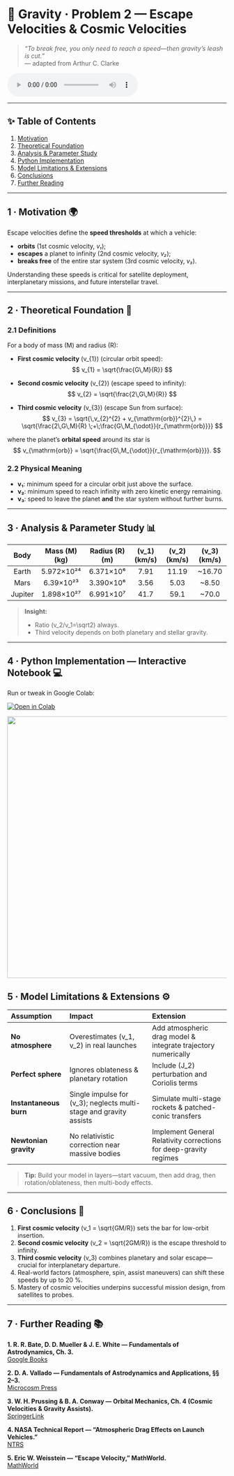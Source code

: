 <!-- ╭────────────────────────────────────────────╮
     │   🚀  Gravity · Problem 2 — Escape Velocities & Cosmic Speeds   │
     ╰────────────────────────────────────────────╯ -->

# 🚀 **Gravity · Problem 2 — Escape Velocities & Cosmic Velocities**

> *“To break free, you only need to reach a speed—then gravity’s leash is cut.”*  
> — adapted from Arthur C. Clarke

<!DOCTYPE html>
<html lang="en">
<head>
  <meta charset="UTF-8">
  <title>Default Audio Player</title>
</head>
<body>

<audio controls>
  <source src="https://files.catbox.moe/7t2ksc.wav" type="audio/wav">
  Your browser does not support the audio element.
</audio>

</body>
</html>

---

## ✨ Table of Contents
1. [Motivation](#motivation)  
2. [Theoretical Foundation](#theory)  
3. [Analysis & Parameter Study](#analysis)  
4. [Python Implementation](#implementation)  
5. [Model Limitations & Extensions](#limitations)  
6. [Conclusions](#conclusions)  
7. [Further Reading](#references)  

---

<a name="motivation"></a>
## 1 · Motivation 🌍
Escape velocities define the **speed thresholds** at which a vehicle:
- **orbits** (1st cosmic velocity, *v₁*);
- **escapes** a planet to infinity (2nd cosmic velocity, *v₂*);
- **breaks free** of the entire star system (3rd cosmic velocity, *v₃*).  

Understanding these speeds is critical for satellite deployment, interplanetary missions, and future interstellar travel.

---

<a name="theory"></a>
## 2 · Theoretical Foundation 🔭

### 2.1 Definitions

For a body of mass \(M\) and radius \(R\):

- **First cosmic velocity** \(v_{1}\) (circular orbit speed):
  $$
  v_{1} = \sqrt{\frac{G\,M}{R}}
  $$

- **Second cosmic velocity** \(v_{2}\) (escape speed to infinity):
  $$
  v_{2} = \sqrt{\frac{2\,G\,M}{R}}
  $$

- **Third cosmic velocity** \(v_{3}\) (escape Sun from surface):
  $$
  v_{3}
    = \sqrt{\,v_{2}^{2} + v_{\mathrm{orb}}^{2}\,}
    = \sqrt{\frac{2\,G\,M}{R} \;+\;\frac{G\,M_{\odot}}{r_{\mathrm{orb}}}}
  $$

where the planet’s **orbital speed** around its star is
$$
v_{\mathrm{orb}}
  = \sqrt{\frac{G\,M_{\odot}}{r_{\mathrm{orb}}}}.
$$

### 2.2 Physical Meaning
- **v₁**: minimum speed for a circular orbit just above the surface.  
- **v₂**: minimum speed to reach infinity with zero kinetic energy remaining.  
- **v₃**: speed to leave the planet **and** the star system without further burns.

---

<a name="analysis"></a>
## 3 · Analysis & Parameter Study 📊

| Body    | Mass \(M\) (kg)  | Radius \(R\) (m) | \(v_1\) (km/s) | \(v_2\) (km/s) | \(v_3\) (km/s) |
|:-------:|:----------------:|:----------------:|:-------------:|:-------------:|:-------------:|
| Earth   | 5.972×10²⁴        | 6.371×10⁶        | 7.91          | 11.19         | ~16.70        |
| Mars    | 6.39×10²³         | 3.390×10⁶        | 3.56          | 5.03          | ~8.50         |
| Jupiter | 1.898×10²⁷        | 6.991×10⁷        | 41.7          | 59.1          | ~70.0         |

> **Insight:**  
> - Ratio \(v_2/v_1=\sqrt2\) always.  
> - Third velocity depends on both planetary and stellar gravity.

---

<a name="implementation"></a>
## 4 · Python Implementation — Interactive Notebook 💻

Run or tweak in Google Colab:

[![Open in Colab](https://colab.research.google.com/assets/colab-badge.svg)](https://colab.research.google.com/drive/1rFsWxytZ1PumFesCLQF3qKRaPFaX3K8d?usp=sharing)

<img src="https://i.imgur.com/A1HkS8t.png" width="600">

<a name="limitations"></a>
## 5 · Model Limitations & Extensions ⚙️

| Assumption           | Impact                                 | Extension                                  |
|:---------------------|:---------------------------------------|:-------------------------------------------|
| **No atmosphere**    | Overestimates \(v_1, v_2\) in real launches | Add atmospheric drag model & integrate trajectory numerically |
| **Perfect sphere**   | Ignores oblateness & planetary rotation | Include \(J_2\) perturbation and Coriolis terms |
| **Instantaneous burn** | Single impulse for \(v_3\); neglects multi-stage and gravity assists | Simulate multi-stage rockets & patched-conic transfers |
| **Newtonian gravity** | No relativistic correction near massive bodies | Implement General Relativity corrections for deep-gravity regimes |

> **Tip:** Build your model in layers—start vacuum, then add drag, then rotation/oblateness, then multi-body effects.

---

<a name="conclusions"></a>
## 6 · Conclusions 📝

1. **First cosmic velocity** \(v_1 = \sqrt{GM/R}\) sets the bar for low-orbit insertion.  
2. **Second cosmic velocity** \(v_2 = \sqrt{2GM/R}\) is the escape threshold to infinity.  
3. **Third cosmic velocity** \(v_3\) combines planetary and solar escape—crucial for interplanetary departure.  
4. Real-world factors (atmosphere, spin, assist maneuvers) can shift these speeds by up to 20 %.  
5. Mastery of cosmic velocities underpins successful mission design, from satellites to probes.

---

<a name="references"></a>
## 7 · Further Reading 📚

**1. R. R. Bate, D. D. Mueller & J. E. White — Fundamentals of Astrodynamics, Ch. 3.**  
[Google Books](https://books.google.com/books?id=UtJK8cetqGkC)

**2. D. A. Vallado — Fundamentals of Astrodynamics and Applications, §§ 2–3.**  
[Microcosm Press](https://www.microcosmpress.com/shop/fundamentals-of-astrodynamics-and-applications/)

**3. W. H. Prussing & B. A. Conway — Orbital Mechanics, Ch. 4 (Cosmic Velocities & Gravity Assists).**  
[SpringerLink](https://link.springer.com/book/10.1007/978-1-4612-1140-2)

**4. NASA Technical Report — “Atmospheric Drag Effects on Launch Vehicles.”**  
[NTRS](https://ntrs.nasa.gov/citations/20200002975)

**5. Eric W. Weisstein — “Escape Velocity,” MathWorld.**  
[MathWorld](https://scienceworld.wolfram.com/physics/EscapeVelocity.html)
